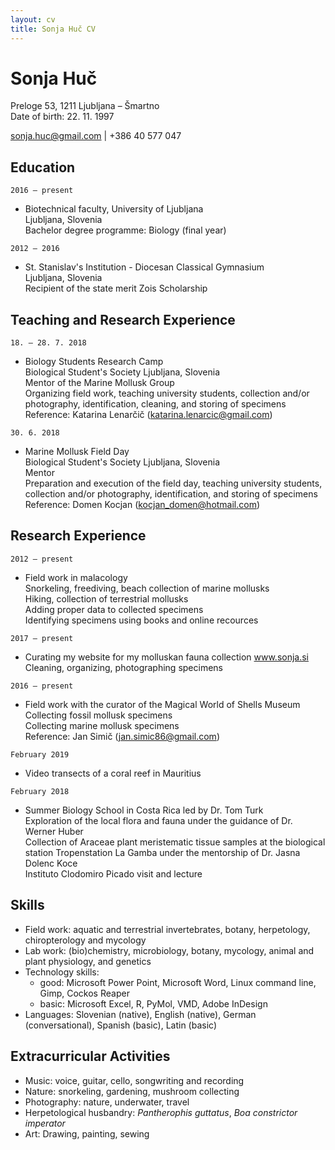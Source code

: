 ```yaml
---
layout: cv
title: Sonja Huč CV
---
```

# Sonja Huč
Preloge 53, 1211 Ljubljana – Šmartno  
Date of birth: 22. 11. 1997

<div id="webaddress">
<a href="sonja.huc@gmail.com">sonja.huc@gmail.com</a>
| +386 40 577 047
</div>


## Education

`2016 – present`
- Biotechnical faculty, University of Ljubljana  
Ljubljana, Slovenia  
Bachelor degree programme: Biology (final year)

`2012 – 2016`
- St. Stanislav's Institution - Diocesan Classical Gymnasium  
Ljubljana, Slovenia  
Recipient of the state merit Zois Scholarship

## Teaching and Research Experience

`18. – 28. 7. 2018`
- Biology Students Research Camp  
Biological Student's Society Ljubljana, Slovenia  
Mentor of the Marine Mollusk Group  
Organizing field work, teaching university students, collection and/or photography, identification, cleaning, and storing of specimens  
Reference: Katarina Lenarčič ([katarina.lenarcic@gmail.com](katarina.lenarcic@gmail.com))

`30. 6. 2018`
- Marine Mollusk Field Day  
Biological Student's Society Ljubljana, Slovenia  
Mentor  
Preparation and execution of the field day, teaching university students, collection and/or photography, identification, and storing of specimens  
Reference: Domen Kocjan ([kocjan_domen@hotmail.com](kocjan_domen@hotmail.com))

## Research Experience

`2012 – present`
- Field work in malacology  
Snorkeling, freediving, beach collection of marine mollusks  
Hiking, collection of terrestrial mollusks  
Adding proper data to collected specimens  
Identifying specimens using books and online recources

`2017 – present`
- Curating my website for my molluskan fauna collection www.sonja.si  
Cleaning, organizing, photographing specimens

`2016 – present`
- Field work with the curator of the Magical World of Shells Museum  
Collecting fossil mollusk specimens  
Collecting marine mollusk specimens  
Reference: Jan Simič ([jan.simic86@gmail.com](jan.simic86@gmail.com))

`February 2019`
- Video transects of a coral reef in Mauritius

`February 2018`
- Summer Biology School in Costa Rica led by Dr. Tom Turk  
Exploration of the local flora and fauna under the guidance of Dr. Werner Huber  
Collection of Araceae plant meristematic tissue samples at the biological station Tropenstation La Gamba under the mentorship of Dr. Jasna Dolenc Koce  
Instituto Clodomiro Picado visit and lecture

## Skills

- Field work: aquatic and terrestrial invertebrates, botany, herpetology, chiropterology and mycology
- Lab work: (bio)chemistry, microbiology, botany, mycology, animal and plant physiology, and genetics
- Technology skills:
     - good: Microsoft Power Point, Microsoft Word, Linux command line, Gimp, Cockos Reaper
     - basic: Microsoft Excel, R, PyMol, VMD, Adobe InDesign
- Languages: Slovenian (native), English (native), German (conversational), Spanish (basic), Latin (basic)

## Extracurricular Activities

- Music: voice, guitar, cello, songwriting and recording
- Nature: snorkeling, gardening, mushroom collecting
- Photography: nature, underwater, travel
- Herpetological husbandry: *Pantherophis guttatus*, *Boa constrictor imperator*
- Art: Drawing, painting, sewing

<!-- ### Footer

Last updated: Aug 2019 -->


